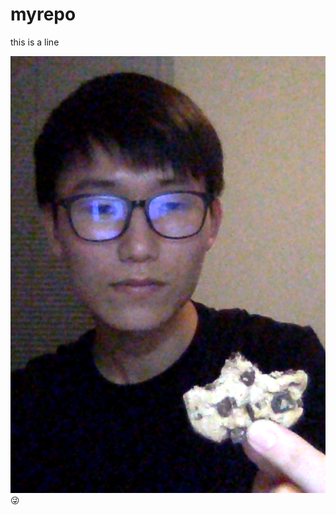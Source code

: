 # myrepo
this is a line

![selfie](https://github.com/zczhu1995/myrepo/blob/master/WTH.png?raw=true)
:stuck_out_tongue_winking_eye: